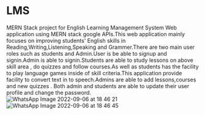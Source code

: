 # LMS
MERN Stack project for English Learning Management System
Web application using MERN stack google APIs.This web application mainly focuses on improving students' English skills in Reading,Writing,Listening,Speaking and Grammer.There are two main user roles such as students and Admin.User is be able to signup and signin.Admin is able to signin.Students are able to study lessons on above skill area , do quizzes and follow courses.As well as students has the facility to play language games inside of skill criteria.This application provide facility to convert text in to speech.Admins are able to add lessons,courses and new quizzes . Both admin and students are able to update their user profile and change the password.
![WhatsApp Image 2022-09-06 at 18 46 21](https://user-images.githubusercontent.com/83944194/194597071-4955b19e-f470-434b-9e6b-b0dcae1822bb.jpeg)
![WhatsApp Image 2022-09-06 at 18 46 45](https://user-images.githubusercontent.com/83944194/194597108-fbcb1e56-f675-41cc-b0cb-444b7110b372.jpeg)
